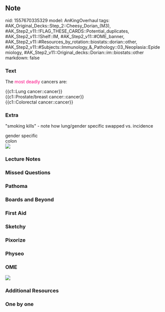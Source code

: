 ## Note
nid: 1557670335329
model: AnKingOverhaul
tags: #AK_Original_Decks::Step_2::Cheesy_Dorian_(M3), #AK_Step2_v11::!FLAG_THESE_CARDS::Potential_duplicates, #AK_Step2_v11::!Shelf::IM, #AK_Step2_v11::#OME_banner, #AK_Step2_v11::#Resources_by_rotation::biostats::dorian::other, #AK_Step2_v11::#Subjects::Immunology_&_Pathology::03_Neoplasia::Epidemiology, #AK_Step2_v11::Original_decks::Dorian::im::biostats::other
markdown: false

### Text
The <font color="#FC0280">most deadly</font> cancers are:
<div>
  <div>
    {{c1::Lung cancer::cancer}}
  </div>
  <div>
    {{c1::Prostate/breast cancer::cancer}}
  </div>
  <div>
    {{c1::Colorectal cancer::cancer}}
  </div>
</div>

### Extra
"smoking kills" - note how lung/gender specific swapped vs.
incidence
<div>
  gender specific
</div>
<div>
  colon
</div>
<div><img src="paste-9437378884141057.jpg"></div>

### Lecture Notes


### Missed Questions


### Pathoma


### Boards and Beyond


### First Aid


### Sketchy


### Pixorize


### Physeo


### OME
<div class="ome-widget">
  <a href="https://onlinemeded.org?ref=anki"><img src=
  "_OME_AnkiFlashcards_General_3.png"></a>
</div>

### Additional Resources


### One by one

